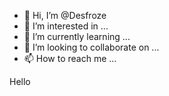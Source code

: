 - 👋 Hi, I’m @Desfroze
- 👀 I’m interested in ...
- 🌱 I’m currently learning ...
- 💞️ I’m looking to collaborate on ...
- 📫 How to reach me ...

<!---
Desfroze/Desfroze is a ✨ special ✨ repository because its `README.md` (this file) appears on your GitHub profile.
You can click the Preview link to take a look at your changes.
--->
Hello
